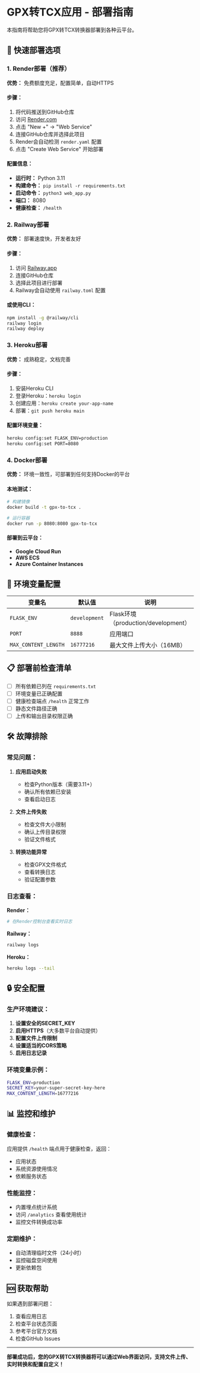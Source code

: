 # GPX转TCX应用 - 部署指南

本指南将帮助您将GPX转TCX转换器部署到各种云平台。

## 🚀 快速部署选项

### 1. Render部署（推荐）

**优势：** 免费额度充足，配置简单，自动HTTPS

#### 步骤：
1. 将代码推送到GitHub仓库
2. 访问 [Render.com](https://render.com)
3. 点击 "New +" → "Web Service"
4. 连接GitHub仓库并选择此项目
5. Render会自动检测 `render.yaml` 配置
6. 点击 "Create Web Service" 开始部署

#### 配置信息：
- **运行时：** Python 3.11
- **构建命令：** `pip install -r requirements.txt`
- **启动命令：** `python3 web_app.py`
- **端口：** 8080
- **健康检查：** `/health`

### 2. Railway部署

**优势：** 部署速度快，开发者友好

#### 步骤：
1. 访问 [Railway.app](https://railway.app)
2. 连接GitHub仓库
3. 选择此项目进行部署
4. Railway会自动使用 `railway.toml` 配置

#### 或使用CLI：
```bash
npm install -g @railway/cli
railway login
railway deploy
```

### 3. Heroku部署

**优势：** 成熟稳定，文档完善

#### 步骤：
1. 安装Heroku CLI
2. 登录Heroku：`heroku login`
3. 创建应用：`heroku create your-app-name`
4. 部署：`git push heroku main`

#### 配置环境变量：
```bash
heroku config:set FLASK_ENV=production
heroku config:set PORT=8080
```

### 4. Docker部署

**优势：** 环境一致性，可部署到任何支持Docker的平台

#### 本地测试：
```bash
# 构建镜像
docker build -t gpx-to-tcx .

# 运行容器
docker run -p 8080:8080 gpx-to-tcx
```

#### 部署到云平台：
- **Google Cloud Run**
- **AWS ECS**
- **Azure Container Instances**

## 🔧 环境变量配置

| 变量名 | 默认值 | 说明 |
|--------|--------|------|
| `FLASK_ENV` | `development` | Flask环境（production/development） |
| `PORT` | `8888` | 应用端口 |
| `MAX_CONTENT_LENGTH` | `16777216` | 最大文件上传大小（16MB） |

## 📋 部署前检查清单

- [ ] 所有依赖已列在 `requirements.txt`
- [ ] 环境变量已正确配置
- [ ] 健康检查端点 `/health` 正常工作
- [ ] 静态文件路径正确
- [ ] 上传和输出目录权限正确

## 🛠️ 故障排除

### 常见问题：

1. **应用启动失败**
   - 检查Python版本（需要3.11+）
   - 确认所有依赖已安装
   - 查看启动日志

2. **文件上传失败**
   - 检查文件大小限制
   - 确认上传目录权限
   - 验证文件格式

3. **转换功能异常**
   - 检查GPX文件格式
   - 查看转换日志
   - 验证配置参数

### 日志查看：

**Render：**
```bash
# 在Render控制台查看实时日志
```

**Railway：**
```bash
railway logs
```

**Heroku：**
```bash
heroku logs --tail
```

## 🔒 安全配置

### 生产环境建议：

1. **设置安全的SECRET_KEY**
2. **启用HTTPS**（大多数平台自动提供）
3. **配置文件上传限制**
4. **设置适当的CORS策略**
5. **启用日志记录**

### 环境变量示例：
```bash
FLASK_ENV=production
SECRET_KEY=your-super-secret-key-here
MAX_CONTENT_LENGTH=16777216
```

## 📊 监控和维护

### 健康检查：
应用提供 `/health` 端点用于健康检查，返回：
- 应用状态
- 系统资源使用情况
- 依赖服务状态

### 性能监控：
- 内置埋点统计系统
- 访问 `/analytics` 查看使用统计
- 监控文件转换成功率

### 定期维护：
- 自动清理临时文件（24小时）
- 监控磁盘空间使用
- 更新依赖包

## 🆘 获取帮助

如果遇到部署问题：

1. 查看应用日志
2. 检查平台状态页面
3. 参考平台官方文档
4. 检查GitHub Issues

---

**部署成功后，您的GPX转TCX转换器将可以通过Web界面访问，支持文件上传、实时转换和配置自定义！**